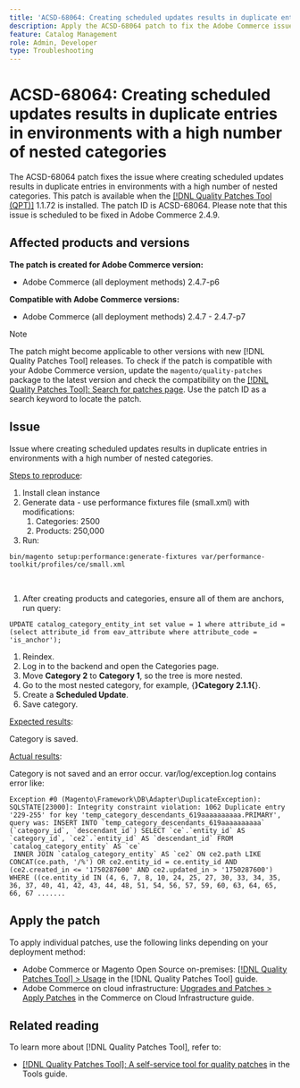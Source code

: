 ```yaml
---
title: 'ACSD-68064: Creating scheduled updates results in duplicate entries in environments with a high number of nested categories'
description: Apply the ACSD-68064 patch to fix the Adobe Commerce issue where with duplicate entries during creation of scheduled updates for environments with high number of nested categories.
feature: Catalog Management
role: Admin, Developer
type: Troubleshooting
---
```


# ACSD-68064: Creating scheduled updates results in duplicate entries in environments with a high number of nested categories

The ACSD-68064 patch fixes the issue where creating scheduled updates results in duplicate entries in environments with a high number of nested categories. This patch is available when the [[!DNL Quality Patches Tool (QPT)]](/help/tools/quality-patches-tool/quality-patches-tool-to-self-serve-quality-patches.md) 1.1.72 is installed. The patch ID is ACSD-68064. Please note that this issue is scheduled to be fixed in Adobe Commerce 2.4.9.

## Affected products and versions

**The patch is created for Adobe Commerce version:**

* Adobe Commerce (all deployment methods) 2.4.7-p6

**Compatible with Adobe Commerce versions:**

* Adobe Commerce (all deployment methods) 2.4.7 - 2.4.7-p7

>[!NOTE]
>
>The patch might become applicable to other versions with new [!DNL Quality Patches Tool] releases. To check if the patch is compatible with your Adobe Commerce version, update the `magento/quality-patches` package to the latest version and check the compatibility on the [[!DNL Quality Patches Tool]: Search for patches page](https://experienceleague.adobe.com/tools/commerce-quality-patches/index.html). Use the patch ID as a search keyword to locate the patch.

## Issue

Issue where creating scheduled updates results in duplicate entries in environments with a high number of nested categories.

<u>Steps to reproduce</u>:

1. Install clean instance
1. Generate data - use performance fixtures file (small.xml) with modifications:
    1. Categories: 2500
    1. Products: 250,000
1. Run:

```
bin/magento setup:performance:generate-fixtures var/performance-toolkit/profiles/ce/small.xml
```

 

1. After creating products and categories, ensure all of them are anchors, run query:

```
UPDATE catalog_category_entity_int set value = 1 where attribute_id = (select attribute_id from eav_attribute where attribute_code = 'is_anchor'); 
```

1. Reindex.
1. Log in to the backend and open the Categories page.
1. Move **Category 2** to **Category 1**, so the tree is more nested.
1. Go to the most nested category, for example, {**}Category 2.1.1{**}.
1. Create a **Scheduled Update**.
1. Save category.

<u>Expected results</u>:

Category is saved.

<u>Actual results</u>:

Category is not saved and an error occur.
var/log/exception.log contains error like:

```
Exception #0 (Magento\Framework\DB\Adapter\DuplicateException): SQLSTATE[23000]: Integrity constraint violation: 1062 Duplicate entry '229-255' for key 'temp_category_descendants_619aaaaaaaaaa.PRIMARY', query was: INSERT INTO `temp_category_descendants_619aaaaaaaaaa` (`category_id`, `descendant_id`) SELECT `ce`.`entity_id` AS `category_id`, `ce2`.`entity_id` AS `descendant_id` FROM `catalog_category_entity` AS `ce`
 INNER JOIN `catalog_category_entity` AS `ce2` ON ce2.path LIKE CONCAT(ce.path, '/%') OR ce2.entity_id = ce.entity_id AND (ce2.created_in <= '1750287600' AND ce2.updated_in > '1750287600') WHERE ((ce.entity_id IN (4, 6, 7, 8, 10, 24, 25, 27, 30, 33, 34, 35, 36, 37, 40, 41, 42, 43, 44, 48, 51, 54, 56, 57, 59, 60, 63, 64, 65, 66, 67 .......
```

## Apply the patch

To apply individual patches, use the following links depending on your deployment method:

* Adobe Commerce or Magento Open Source on-premises: [[!DNL Quality Patches Tool] > Usage](/help/tools/quality-patches-tool/usage.md) in the [!DNL Quality Patches Tool] guide.
* Adobe Commerce on cloud infrastructure: [Upgrades and Patches > Apply Patches](https://experienceleague.adobe.com/docs/commerce-cloud-service/user-guide/develop/upgrade/apply-patches.html) in the Commerce on Cloud Infrastructure guide.

## Related reading

To learn more about [!DNL Quality Patches Tool], refer to:

* [[!DNL Quality Patches Tool]: A self-service tool for quality patches](/help/tools/quality-patches-tool/quality-patches-tool-to-self-serve-quality-patches.md) in the Tools guide.